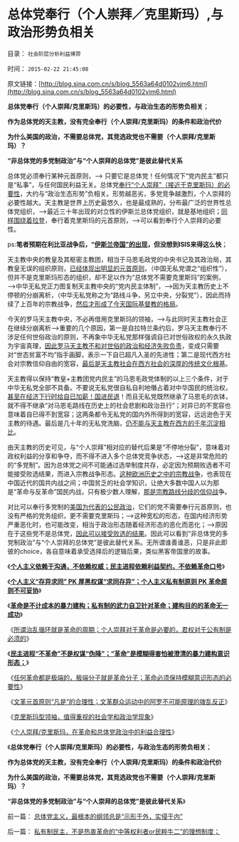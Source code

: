 # 总体党奉行（个人崇拜／克里斯玛）,与政治形势负相关

目录： `社会阶层分析利益博羿` 

时间： `2015-02-22 21:45:08` 

原文链接：[http://blog.sina.com.cn/s/blog_5563a64d0102vim6.html](http://blog.sina.com.cn/s/blog_5563a64d0102vim6.html)

**总体党奉行（个人崇拜/克里斯玛）的必要性，与政治生态的形势负相关**；

**作为总体党的天主教，没有完全奉行（个人崇拜/克里斯玛）的条件和政治代价**

**为什么美国的政治，不需要总体党，其竞选政党也不需要（个人崇拜/克里斯玛）？**

**“非总体党的多党制政治”与“个人崇拜的总体党”是彼此替代关系**

总体党必须奉行某种元首原则，——>
只要它是总体党！任何情况下“党内民主”都只是“私事”，与任何国民利益无关。总体党[奉行“个人崇拜”（接近于克里斯玛）的必要性](../../../2015/2/17/革命领袖只是传统文化的克里斯玛，政治折腾的戏子；而已.md)，大约与“政治生态形势”负相关。形势越恶劣，多党竞争越激烈，个人崇拜的必要性越大。天主教是世界上历史最悠久，也是最成熟的，分布最广泛的世界性总体党组织，——>最近三十年出现的对立性的伊斯兰总体党组织，就是基地组织；[同样围绕着拉登](../../../2009/7/3/美国的人权民主是怎么惹来了本拉登老师的恐怖战争.md)，奉行着克里斯玛的元首原则，——>可以看到奉行个人崇拜的必要性。

ps:**笔者预期在利比亚战争后，“[伊斯兰帝国”的出现](../../../2011/4/18/“阿拉伯人内政”和伊斯兰帝国.md)，但没想到ISIS来得这么快**；

天主教中央的教皇及其枢密主教团，相当于马恩毛政党的中央书记及其政治局，其教皇无误的组织原则，[已经体现出明显的元首原则](../../../2014/9/10/中国传统政治厚黑学，试图回避本土基督教存在邪教化的事实；.md)，（中国无私党谓之“组织性”），但并不是克里斯玛形态的组织，却不足以作为“总体党不需要克里斯玛”的案例，——>中华无私党正力图复制天主教中央的“党内民主体制”，——>因为天主教历史上不停顿的分崩离析，（中华无私党称之为“路线斗争，另立中央，分裂党”），因此而持续了上百年的宗教战争，[然后才形成了今天国际基督教的格局](../../../2012/10/20/天主教关于计划生育，共产主义和法西斯的历史决议；.md)。

今天的罗马天主教中央，不必再借用克里斯玛的领袖，——>与此同时天主教社会正在继续分崩离析——>重要的几个原因，第一是自拉特兰条约后，罗马天主教奉行不涉足任何世俗政治的原则，不再象中华无私党那样强调自已对世俗政权的永久执政为宇宙真理，[因此罗马天主教不和对世俗的政治和经济失败负责](../../../2013/12/19/合法性耦合原理，教会至上的合法性，缺乏信仰的公信力.md)，变成只需要对“世态贫富不均”指手画脚，表示一下自已超凡入圣的先进性；第二是现代西方社会对宗教信仰自由的宽容，[最后是天主教社会在西方社会的深厚的传统文化根基](../../../2014/1/9/（侨民的民粹＝（传统大国情怀）／族群数目比例）公式衡量“爱国华侨”.md)。

天主教得以保持“教皇+主教团党内民主”的马恩毛政党体制的以上三个条件，对于中华无私党全部不具备。不要说无私党很自私自利地僭占着对中华国民的统治权，[甚至在经济下行时给自已加薪！国进民退](../../../2014/11/21/国民收入定理适用复苏时期，也适合于萧条下降时期.md)！而且无私党既然继承了马恩毛的衣钵，就不得不继承“对马恩毛路线在历史上的社会悲剧和政治丑行”；对异已的不宽容也意味着自已得不到宽容；这两条都令无私党的国内外所得到的宽容，远远逊色于天主教的待遇。最后是几十年的无私党洗脑，[仍不能与天主教在西方的千年沉淀相比](../../../2013/4/20/中国的基督徒一般不了解自已的宗教，更不了解新教；.md)。

由天主教的历史可见，与“个人崇拜”相对应的替代后果是“不停地分裂”，意味着对政权利益的分享和争夺，而不得不进入多个总体党竞争状态，——>这是非常危险的的“多党制”。因为总体党之间不可能通过选举制度共存，必定因为预期败选者不可能接受败选结果，而进入宗教战争形态。[这种欧洲历史之中的宗教战争](../../../2013/4/11/基督教和马克思毛主义高度耦合，圣徒战术鼓动宗教战争（阶级斗争）.md)，也表现在中国近代的国共内战之间；中国贫乏的社会学知识，让绝大多数中国人以为那是“革命与反革命”国民内战，只有极少数人理解，[那是宗教路线分歧的信仰战](../../../2014/1/12/凌驾国民的先进性，根本上不存在！.md)争。

对比可以奉行多党制的[美国为代表的公民政治](../../../2011/5/14/美国全国党的地方主义原则.md)，它们的党不需要奉行元首原则，也没有严格的党务组织，更不需要克里斯玛；——>这种宽松的形态，在国内经济形势严重恶化时，也可能改变，相当于政治形态随着经济形态的恶化而恶化；——>原因在于这些党不是总体党，[因此可以接受败选的结果](../../../2008/11/6/败选者对当选者的支持看民主社会的团结现象.md)。因此可以看到“非总体党的多党制政治”与“个人崇拜的总体党”是彼此替代关系。无所谓谁善谁恶，只是非此即彼的choice，各自意味着承受选择后的逻辑后果，类似黑客帝国里的故事。

《[**个人主义依赖于沟通，不依赖权威；民主进程依赖利益契约，不依赖革命口号**](../../../2012/2/11/民主依赖利益契约，不依赖革命口号.md)》

《[**个人主义“存异求同” PK
厚黑权谋“求同存异”；个人主义私有制原则 PK 革命原则不可妥协**](../../../2012/2/12/个人主义“存异求同”PK革命厚黑权谋.md)》

《[**革命是不计成本的暴力建构；私有制的武力自卫针对革命；建构目的的革命无一成功**](../../../2012/2/12/革命是不计成本的暴力建构；武力自卫针对革命.md)》

《[所谓治乱循环就是革命的周期；个人崇拜对于革命是必要的，君权对于公有制是必须的](../../../2012/2/12/希特勒的元首原则有什么合理性？.md)》

《[**民主进程“不革命”不是权谋“伪降”；“革命”是模糊得害怕被澄清的暴力建构意识形态；**](../../../2012/2/17/革命是害怕被澄清的暴力建构，皮诺切特和阿连德.md)》

《[任何革命都是极端的，极端分子就是革命分子；革命必须保持模糊意识形态的必要性](../../../2012/2/17/任何革命都是极端的，极端分子就是革命分子.md)》

《[文革元首原则“凡是”的合理性；文革群众运动中的阿罗不可能原理的拨乱反正](../../../2012/5/14/元首原则的两个凡是和拨乱反正.md)》

《[克里斯玛型领袖，值得重视的社会学和政治学现象](../../../2015/2/20/克里斯玛型领袖，值得重视的社会学和政治学现象.md)》

《[个人崇拜/克里斯玛，在革命和总体党政治中的利益合理性](../../../2015/2/21/个人崇拜／克里斯玛，在革命和总体党政治中的利益合理性.md)》

《**总体党奉行（个人崇拜/克里斯玛）的必要性，与政治生态的形势负相关**；

**作为总体党的天主教，没有完全奉行（个人崇拜/克里斯玛）的条件和政治代价**

**为什么美国的政治，不需要总体党，其竞选政党也不需要（个人崇拜/克里斯玛）？**

**“非总体党的多党制政治”与“个人崇拜的总体党”是彼此替代关系**》

前一篇： [总体党主义，最根本的纲领总是“示形于外，实侵于内”](../../../2015/2/26/总体党主义，最根本的纲领总是“示形于外，实侵于内”.md)

后一篇： [私有制民主，不是热衷革命的“中等权利者or民粹牛二”的理想制度；](../../../2015/2/22/私有制民主，不是热衷革命的“中等权利者or民粹牛二”的理想制度；.md)

